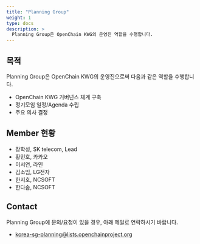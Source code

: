 ```yaml
---
title: "Planning Group"
weight: 1
type: docs
description: >
  Planning Group은 OpenChain KWG의 운영진 역할을 수행합니다.
---
```


## 목적

Planning Group은 OpenChain KWG의 운영진으로써 다음과 같은 역할을 수행합니다. 

* OpenChain KWG 거버넌스 체계 구축
* 정기모임 일정/Agenda 수립
* 주요 의사 결정

## Member 현황

* 장학성, SK telecom, Lead
* 황민호, 카카오
* 이서연, 라인
* 김소임, LG전자
* 한지호, NCSOFT
* 한다솜, NCSOFT

## Contact

Planning Group에 문의/요청이 있을 경우, 아래 메일로 연락하시기 바랍니다. 

* korea-sg-planning@lists.openchainproject.org
